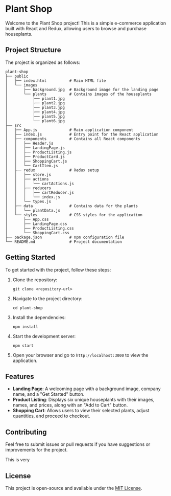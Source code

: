 # Plant Shop

Welcome to the Plant Shop project! This is a simple e-commerce application built with React and Redux, allowing users to browse and purchase houseplants.

## Project Structure

The project is organized as follows:

```
plant-shop
├── public
│   ├── index.html          # Main HTML file
│   └── images
│       ├── background.jpg  # Background image for the landing page
│       └── plants          # Contains images of the houseplants
│           ├── plant1.jpg
│           ├── plant2.jpg
│           ├── plant3.jpg
│           ├── plant4.jpg
│           ├── plant5.jpg
│           └── plant6.jpg
├── src
│   ├── App.js              # Main application component
│   ├── index.js            # Entry point for the React application
│   ├── components          # Contains all React components
│   │   ├── Header.js
│   │   ├── LandingPage.js
│   │   ├── ProductListing.js
│   │   ├── ProductCard.js
│   │   ├── ShoppingCart.js
│   │   └── CartItem.js
│   ├── redux               # Redux setup
│   │   ├── store.js
│   │   ├── actions
│   │   │   └── cartActions.js
│   │   ├── reducers
│   │   │   ├── cartReducer.js
│   │   │   └── index.js
│   │   └── types.js
│   ├── data                # Contains data for the plants
│   │   └── plantData.js
│   └── styles              # CSS styles for the application
│       ├── App.css
│       ├── LandingPage.css
│       ├── ProductListing.css
│       └── ShoppingCart.css
├── package.json            # npm configuration file
└── README.md               # Project documentation
```

## Getting Started

To get started with the project, follow these steps:

1. Clone the repository:
   ```
   git clone <repository-url>
   ```

2. Navigate to the project directory:
   ```
   cd plant-shop
   ```

3. Install the dependencies:
   ```
   npm install
   ```

4. Start the development server:
   ```
   npm start
   ```

5. Open your browser and go to `http://localhost:3000` to view the application.

## Features

- **Landing Page**: A welcoming page with a background image, company name, and a "Get Started" button.
- **Product Listing**: Displays six unique houseplants with their images, names, and prices, along with an "Add to Cart" button.
- **Shopping Cart**: Allows users to view their selected plants, adjust quantities, and proceed to checkout.

## Contributing

Feel free to submit issues or pull requests if you have suggestions or improvements for the project.

This is very
## License

This project is open-source and available under the [MIT License](LICENSE).
